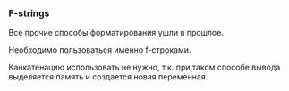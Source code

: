 ### F-strings

Все прочие способы форматирования ушли в прошлое.

Необходимо пользоваться именно f-строками.

Канкатенацию использовать не нужно, т.к. при таком способе вывода выделяется память и создается новая переменная.
